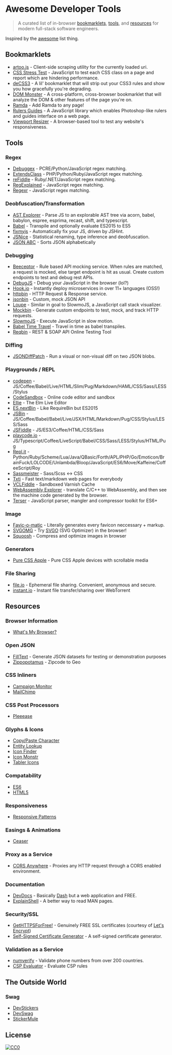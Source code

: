 # Awesome Developer Tools

> A curated list of in-browser [bookmarklets](#bookmarklets), [tools](#tools), and [resources](#resources) for modern full-stack software engineers.

Inspired by the [awesome](https://github.com/sindresorhus/awesome) list thing.

## Bookmarklets

- [artoo.js](https://medialab.github.io/artoo/) - Client-side scraping utility for the currently loaded uri.
- [CSS Stress Test](https://github.com/andyedinborough/stress-css) - JavaScript to test each CSS class on a page and report which are hindering performance.
- [deCSS3](https://github.com/davatron5000/deCSS3/) - A lil' bookmarklet that will strip out your CSS3 rules and show you how gracefully you're degrading.
- [DOM Monster](http://mir.aculo.us/dom-monster/) - A cross-platform, cross-browser bookmarklet that will analyze the DOM & other features of the page you're on.
- [Ramda](https://github.com/ramda/ramda/blob/master/BOOKMARKLET.md) - Add Ramda to any page!
- [Rulers Guides](http://mark-rolich.github.io/RulersGuides.js/) - A JavaScript library which enables Photoshop-like rulers and guides interface on a web page.
- [Viewport Resizer](http://lab.maltewassermann.com/viewport-resizer/) - A browser-based tool to test any website's responsiveness.

## Tools

### Regex

- [Debuggex](https://www.debuggex.com/) - PCRE/Python/JavaScript regex matching.
- [ExtendsClass](https://extendsclass.com/regex-tester.html) - PHP/Python/Ruby/JavaScript regex matching.
- [reFiddle](http://refiddle.com/) - Ruby/.NET/JavaScript regex matching.
- [RegExplained](http://leaverou.github.io/regexplained/) - JavaScript regex matching.
- [Regexr](http://www.regexr.com/) - JavaScript regex matching.

### Deobfuscation/Transformation

- [AST Explorer](http://astexplorer.net/) - Parse JS to an explorable AST tree via acorn, babel, babylon, espree, esprima, recast, shift, and typescript.
- [Babel](https://babeljs.io/en/repl) - Transpile and optionally evaluate ES2015 to ES5
- [fixmyjs](http://goatslacker.github.io/fixmyjs.com/) - Automatically fix your JS, driven by JSHint.
- [JSNice](http://www.jsnice.org/) - Statistical renaming, type inference and deobfuscation.
- [JSON ABC](https://novicelab.org/jsonabc/) - Sorts JSON alphabetically

### Debugging

- [Beeceptor](http://beeceptor.com/) - Rule based API mocking service. When rules are matched, a request is mocked, else target endpoint is hit as usual. Create custom endpoints to test and debug rest APIs.
- [DebugJS](http://debugjs.com/) - Debug your JavaScript in the browser (lol?)
- [Hook.io](https://hook.io/) - Instantly deploy microservices in over 11+ languages (OSS!)
- [httpbin](http://httpbin.org/) - HTTP Request & Response service.
- [jsonbin](https://jsonbin.io/) - Custom, mock JSON API
- [Loupe](http://latentflip.com/loupe/) - Similar in goal to SlowmoJS, a JavaScript call stack visualizer.
- [Mockbin](http://mockbin.com/) - Generate custom endpoints to test, mock, and track HTTP requests.
- [SlowmoJS](http://toolness.github.io/slowmo-js/) - Execute JavaScript in slow motion.
- [Babel Time Travel](https://babel-time-travel.boopathi.in/) - Travel in time as babel transpiles.
- [Reqbin](https://reqbin.com/) - REST & SOAP API Online Testing Tool

### Diffing

- [JSONDiffPatch](https://benjamine.github.io/jsondiffpatch/demo/index.html) - Run a visual or non-visual diff on two JSON blobs.

### Playgrounds / REPL

- [codepen](http://codepen.io/) - JS/Coffee/Babel/Live/HTML/Slim/Pug/Markdown/HAML/CSS/Sass/LESS/Stylus
- [CodeSandbox](https://codesandbox.io/s/new) - Online code editor and sandbox
- [Ellie](https://ellie-app.com/) - The Elm Live Editor
- [ES.nextBin](http://esnextb.in/) - Like RequireBin but ES2015
- [JSBin](http://jsbin.com/) - JS/Coffee/Babel/Babel/Live/JSX/HTML/Markdown/Pug/CSS/Stylus/LESS/Sass
- [JSFiddle](http://jsfiddle.net/) - JS/ES3/Coffee/HTML/CSS/Sass
- [playcode.io](https://playcode.io/) - JS/Typescript/Coffee/LiveScript/Babel/CSS/Sass/LESS/Stylus/HTML/Pug
- [Repl.it](http://repl.it/) - Python/Ruby/Scheme/Lua/Java/QBasic/Forth/APL/PHP/Go/Emoticon/BrainFuck/LOLCODE/Unlambda/Bloop/JavaScript/ES6/Move/Kaffeine/CoffeeScript/Roy
- [Sassmeister](http://sassmeister.com/) - Sass/Scss <-> CSS
- [Txti](http://txti.es/) - Fast text/markdown web pages for everybody
- [VCLFiddle](http://www.vclfiddle.net/) - Sandboxed Varnish Cache
- [WebAssembly Explorer](https://mbebenita.github.io/WasmExplorer/) - translate C/C++ to WebAssembly, and then see the machine code generated by the browser.
- [Terser](https://try.terser.org/) - JavaScript parser, mangler and compressor toolkit for ES6+

### Image

- [Favic-o-matic](http://www.favicomatic.com/) - Literally generates every favicon neccessary + markup.
- [SVGOMG](https://jakearchibald.github.io/svgomg/) - Try [SVGO](https://github.com/svg/svgo) (SVG Optimizer) in the browser!
- [Squoosh](https://squoosh.app/) - Compress and optimize images in browser

### Generators

- [Pure CSS Apple](http://purecssapple.com/) - Pure CSS Apple devices with scrollable media

### File Sharing

- [file.io](https://www.file.io/) - Ephemeral file sharing. Convenient, anonymous and secure.
- [instant.io](https://instant.io/) - Instant file transfer/sharing over WebTorrent

## Resources

### Browser Information

- [What's My Browser?](http://www.whatsmybrowser.org/)

### Open JSON

- [FillText](http://filltext.com/) - Generate JSON datasets for testing or demonstration purposes
- [Zippopotamus](http://zippopotam.us/) - Zipcode to Geo

### CSS Inliners

- [Campaign Monitor](http://inliner.cm/)
- [MailChimp](http://templates.mailchimp.com/resources/inline-css/)

### CSS Post Processors

- [Pleeease](http://pleeease.io/play/)

### Glyphs & Icons

- [Copy/Paste Character](http://copypastecharacter.com/)
- [Entity Lookup](http://entity-lookup.leftlogic.com/)
- [Icon Finder](https://www.iconfinder.com/)
- [Icon Monstr](http://iconmonstr.com/)
- [Tabler Icons](https://tablericons.com/)

### Compatability

- [ES6](http://kangax.github.io/compat-table/es6/)
- [HTML5](http://html5please.com/)

### Responsiveness

- [Responsive Patterns](http://bradfrost.github.io/this-is-responsive/patterns.html)

### Easings & Animations

- [Ceaser](http://matthewlein.com/ceaser/)

### Proxy as a Service

- [CORS Anywhere](https://cors-anywhere.herokuapp.com/) - Proxies any HTTP request through a CORS enabled environment.

### Documentation

- [DevDocs](http://devdocs.io/) - Basically [Dash](https://kapeli.com/dash) but a web application and FREE.
- [ExplainShell](https://explainshell.com/explain?cmd=ls+-lisah) - A better way to read MAN pages.

### Security/SSL

- [GetHTTPSForFree!](https://gethttpsforfree.com/) - Genuinely FREE SSL certificates (courtesy of [Let's Encrypt](https://letsencrypt.org/))
- [Self-Signed Certificate Generator](http://selfsignedcertificate.com/) - A self-signed certificate generator.

### Validation as a Service

- [numverify](https://numverify.com/) - Validate phone numbers from over 200 countries.
- [CSP Evaluator](https://csp-evaluator.withgoogle.com) - Evaluate CSP rules

## The Outside World

### Swag

- [DevStickers](http://devstickers.com/)
- [DevSwag](http://devswag.com/)
- [StickerMule](https://www.stickermule.com/marketplace/collections/open-source-stickers/)

## License

[![CC0](http://i.creativecommons.org/p/zero/1.0/88x31.png)](http://creativecommons.org/publicdomain/zero/1.0/)

